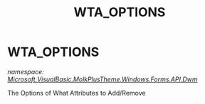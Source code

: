 ﻿---
title: WTA_OPTIONS
---

# WTA_OPTIONS
_namespace: [Microsoft.VisualBasic.MolkPlusTheme.Windows.Forms.API.Dwm](N-Microsoft.VisualBasic.MolkPlusTheme.Windows.Forms.API.Dwm.html)_

The Options of What Attributes to Add/Remove




